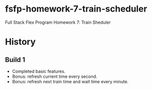 # fsfp-homework-7-train-scheduler

Full Stack Flex Program Homework 7: Train Sheduler


# History


## Build 1

* Completed basic features.
* Bonus: refresh current time every second.
* Bonus: refresh next train time and wait time every minute.
